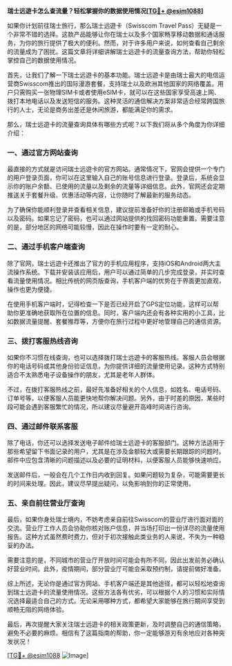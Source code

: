 **瑞士远遊卡怎么查流量？轻松掌握你的数据使用情况[[TG💪+ @esim1088](https://t.me/s/esim1088)]**

如果你计划前往瑞士旅行，那么瑞士远遊卡（Swisscom Travel Pass）无疑是一个非常不错的选择。这款产品能够让你在瑞士以及多个国家畅享移动数据和通话服务，为你的旅行提供了极大的便利。然而，对于许多用户来说，如何查看自己剩余的流量成为了困扰。这篇文章将详细讲解瑞士远遊卡的流量查询方法，帮助你轻松掌控自己的数据使用情况。

首先，让我们了解一下瑞士远遊卡的基本功能。瑞士远遊卡是由瑞士最大的电信运营商Swisscom推出的国际漫游套餐，支持瑞士以及欧洲其他国家的网络覆盖。用户只需购买一张物理SIM卡或者使用eSIM卡，就可以在这些国家享受高速上网、拨打本地电话以及发送短信的服务。这种灵活的通信解决方案非常适合经常跨国旅行的人士，无论是商务出差还是休闲旅游，都能满足你的需求。

那么，瑞士远遊卡的流量查询具体有哪些方式呢？以下我们将从多个角度为你详细介绍：

### 一、通过官方网站查询

最直接的方式就是访问瑞士远遊卡的官方网站。通常情况下，官网会提供一个专门的用户登录页面，你可以在这里输入自己的账号信息进行登录。登录后，系统会显示你的账户余额、已使用的流量以及剩余的流量等详细信息。此外，官网还会定期推送关于套餐升级、优惠活动等内容，让你随时了解最新的服务动态。

为了确保你能顺利登录并查看相关信息，建议提前准备好你的注册邮箱或手机号码以及密码。如果忘记了密码，也可以通过网站提供的找回密码功能重置。需要注意的是，部分地区的网络可能较慢，因此在操作时要有一定的耐心。

### 二、通过手机客户端查询

除了官网，瑞士远遊卡还推出了官方的手机应用程序，支持iOS和Android两大主流操作系统。下载并安装该应用后，用户可以通过简单的几步完成登录，并实时查看流量使用情况。相比传统的网页版查询，手机客户端的优势在于界面更加直观，操作也更为便捷。

在使用手机客户端时，记得检查一下是否已经开启了GPS定位功能，这样可以帮助你更准确地获取所在位置的信息。同时，客户端内还会有各种实用的小工具，比如数据流量提醒、套餐推荐等，方便你在旅行过程中更好地管理自己的通信资源。

### 三、拨打客服热线咨询

如果你不习惯在线查询，也可以选择拨打瑞士远遊卡的客服热线。客服人员会根据你的电话号码或其他身份验证信息，为你提供详细的流量使用记录。这种方式特别适合不太熟悉电子设备操作的朋友，尤其是老年人群体。

不过，在拨打客服热线之前，最好先准备好相关的个人信息，如姓名、电话号码、订单号等，以便客服人员能更快地帮你解决问题。另外，由于时差的原因，某些时段可能会遇到客服繁忙的情况，所以建议尽量避开高峰时间进行咨询。

### 四、通过邮件联系客服

除了电话，你还可以选择发送电子邮件给瑞士远遊卡的客服部门。这种方法适用于那些希望留下书面记录的用户，尤其是在涉及金额较大或需要长期跟踪的问题时。邮件中应包含清晰的问题描述以及必要的证明材料，以便客服人员能够快速响应。

发送邮件后，一般会在几个工作日内收到回复。如果问题较为复杂，可能需要更长的时间来处理。因此，建议尽早提出疑问，以免影响到你的正常使用。

### 五、亲自前往营业厅查询

最后，如果你身处瑞士境内，不妨考虑亲自前往Swisscom的营业厅进行面对面的交流。营业厅工作人员会协助你核对账户信息，并当场打印出一份详尽的流量使用报告。这种方式虽然费时费力，但对于初次接触此类业务的人来说，不失为一种稳妥的办法。

需要注意的是，不同城市的营业厅开放时间可能会有所不同，因此出发前务必确认好营业时间。此外，疫情期间，部分营业厅可能会采取预约制，请提前做好准备。

综上所述，无论你是通过官方网站、手机客户端还是其他途径，都可以轻松地查询到瑞士远遊卡的流量使用情况。这些方法各有优劣，可以根据个人的习惯和实际情况选择最适合自己的方式。无论采用哪种方式，都希望大家能够在旅行期间享受到顺畅无阻的网络体验。

最后，再次提醒大家关注瑞士远遊卡的相关政策更新，及时调整自己的通信策略，避免不必要的麻烦。相信有了这篇指南的帮助，你一定能够游刃有余地应对各种突发状况！

[[TG💪+ @esim1088](https://t.me/s/esim1088) ![Image](https://i.postimg.cc/4NQfJmqS/Snipaste-2025-05-13-00-14-12.png)]